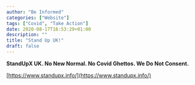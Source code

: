 ```yaml
---
author: "Be Informed"
categories: ["Website"]
tags: ["Covid", "Take Action"]
date: 2020-08-17T16:53:29+01:00
description: ""
title: "Stand Up UK!"
draft: false
---
```


**StandUpX UK.  No New Normal.  No Covid Ghettos. We Do Not Consent.** 

[https://www.standupx.info/](https://www.standupx.info/)
